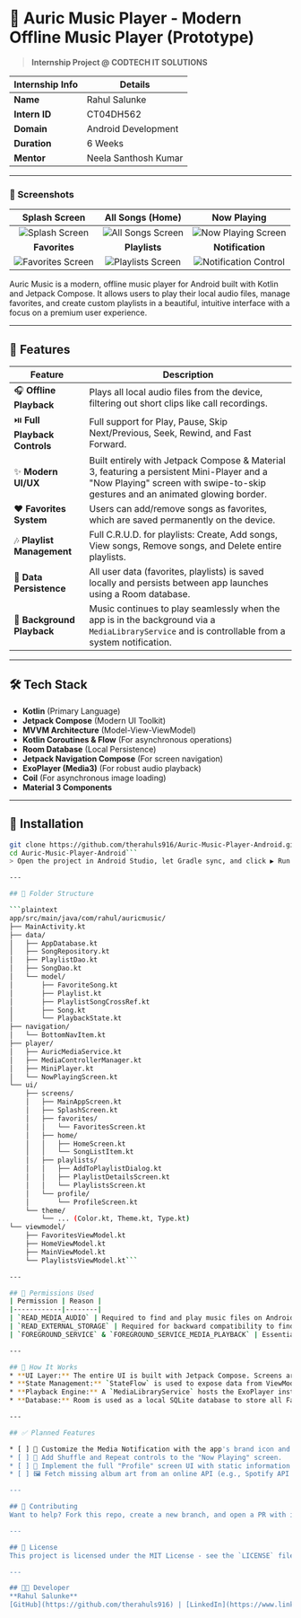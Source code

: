 # 🎵 Auric Music Player - Modern Offline Music Player (Prototype)
> **Internship Project @ CODTECH IT SOLUTIONS**

| Internship Info      | Details                            |
|----------------------|-------------------------------------|
| **Name**             | Rahul Salunke                      |
| **Intern ID**        | CT04DH562                          |
| **Domain**           | Android Development                |
| **Duration**         | 6 Weeks                            |
| **Mentor**           | Neela Santhosh Kumar               |

---
### 📸 Screenshots

| Splash Screen | All Songs (Home) | Now Playing |
| :---: | :---: | :---: |
| ![Splash Screen](https://github.com/user-attachments/assets/72e55271-3493-4b25-a767-0fe753034403) | ![All Songs Screen](https://github.com/user-attachments/assets/0011b79f-9094-40db-912c-4138c4e25ae1) | ![Now Playing Screen](https://github.com/user-attachments/assets/e8a05edd-846e-439c-a9f0-042fd46e0b8f) |
| **Favorites** | **Playlists** | **Notification** |
| ![Favorites Screen](https://github.com/user-attachments/assets/e21ef89b-6405-4e07-87f2-53fd251750ea) | ![Playlists Screen](https://github.com/user-attachments/assets/7eaab470-031a-450e-845a-f99da55f41dc) | ![Notification Control](https://github.com/user-attachments/assets/91ba3cdb-14ea-43b0-bfba-7f61e0a1e82b) |

Auric Music is a modern, offline music player for Android built with Kotlin and Jetpack Compose. It allows users to play their local audio files, manage favorites, and create custom playlists in a beautiful, intuitive interface with a focus on a premium user experience.

---

## 🚀 Features

| Feature | Description |
|--------|-------------|
| 🎧 **Offline Playback** | Plays all local audio files from the device, filtering out short clips like call recordings. |
| ⏯️ **Full Playback Controls** | Full support for Play, Pause, Skip Next/Previous, Seek, Rewind, and Fast Forward. |
| ✨ **Modern UI/UX** | Built entirely with Jetpack Compose & Material 3, featuring a persistent Mini-Player and a "Now Playing" screen with swipe-to-skip gestures and an animated glowing border. |
| ❤️ **Favorites System** | Users can add/remove songs as favorites, which are saved permanently on the device. |
| 🎶 **Playlist Management** | Full C.R.U.D. for playlists: Create, Add songs, View songs, Remove songs, and Delete entire playlists. |
| 💾 **Data Persistence** | All user data (favorites, playlists) is saved locally and persists between app launches using a Room database. |
| 🔔 **Background Playback** | Music continues to play seamlessly when the app is in the background via a `MediaLibraryService` and is controllable from a system notification. |

---

## 🛠 Tech Stack

- **Kotlin** (Primary Language)
- **Jetpack Compose** (Modern UI Toolkit)
- **MVVM Architecture** (Model-View-ViewModel)
- **Kotlin Coroutines & Flow** (For asynchronous operations)
- **Room Database** (Local Persistence)
- **Jetpack Navigation Compose** (For screen navigation)
- **ExoPlayer (Media3)** (For robust audio playback)
- **Coil** (For asynchronous image loading)
- **Material 3 Components**

---
## 🔧 Installation
```bash
git clone https://github.com/therahuls916/Auric-Music-Player-Android.git
cd Auric-Music-Player-Android```
> Open the project in Android Studio, let Gradle sync, and click ▶️ Run.

---

## 📂 Folder Structure

```plaintext
app/src/main/java/com/rahul/auricmusic/
├── MainActivity.kt
├── data/
│   ├── AppDatabase.kt
│   ├── SongRepository.kt
│   ├── PlaylistDao.kt
│   ├── SongDao.kt
│   └── model/
│       ├── FavoriteSong.kt
│       ├── Playlist.kt
│       ├── PlaylistSongCrossRef.kt
│       ├── Song.kt
│       └── PlaybackState.kt
├── navigation/
│   └── BottomNavItem.kt
├── player/
│   ├── AuricMediaService.kt
│   ├── MediaControllerManager.kt
│   ├── MiniPlayer.kt
│   └── NowPlayingScreen.kt
└── ui/
    ├── screens/
    │   ├── MainAppScreen.kt
    │   ├── SplashScreen.kt
    │   ├── favorites/
    │   │   └── FavoritesScreen.kt
    │   ├── home/
    │   │   ├── HomeScreen.kt
    │   │   └── SongListItem.kt
    │   ├── playlists/
    │   │   ├── AddToPlaylistDialog.kt
    │   │   ├── PlaylistDetailsScreen.kt
    │   │   └── PlaylistsScreen.kt
    │   └── profile/
    │       └── ProfileScreen.kt
    └── theme/
        └── ... (Color.kt, Theme.kt, Type.kt)
└── viewmodel/
    ├── FavoritesViewModel.kt
    ├── HomeViewModel.kt
    ├── MainViewModel.kt
    └── PlaylistsViewModel.kt```

---

## 🔐 Permissions Used
| Permission | Reason |
|------------|--------|
| `READ_MEDIA_AUDIO` | Required to find and play music files on Android 13 and newer. |
| `READ_EXTERNAL_STORAGE` | Required for backward compatibility to find and play music files on older Android versions (API 32 and below). |
| `FOREGROUND_SERVICE` & `FOREGROUND_SERVICE_MEDIA_PLAYBACK` | Essential for allowing the music playback service to run reliably when the app is in the background, which is a requirement for all modern media apps. |

---

## 🧠 How It Works
* **UI Layer:** The entire UI is built with Jetpack Compose. Screens are stateless Composables that receive data and events from their ViewModels, creating a reactive and predictable UI.
* **State Management:** `StateFlow` is used to expose data from ViewModels to the UI. The UI observes these flows using `collectAsState` and automatically recomposes when the playback state, song lists, or user-created data changes.
* **Playback Engine:** A `MediaLibraryService` hosts the ExoPlayer instance, acting as the single source of truth for all playback. A singleton `MediaControllerManager` provides a stable connection point for the ViewModels to communicate with the service, preventing crashes and lifecycle issues.
* **Database:** Room is used as a local SQLite database to store all Favorites and Playlist data. A many-to-many relationship between Songs and Playlists is handled via a cross-reference table, allowing a song to exist in multiple playlists.

---

## ✅ Planned Features

* [ ] 🎨 Customize the Media Notification with the app's brand icon and colors.
* [ ] 🔀 Add Shuffle and Repeat controls to the "Now Playing" screen.
* [ ] 📝 Implement the full "Profile" screen UI with static information and links.
* [ ] 🖼️ Fetch missing album art from an online API (e.g., Spotify API or TheAudioDB).

---

## 🤝 Contributing
Want to help? Fork this repo, create a new branch, and open a PR with improvements or features.

---

## 📄 License
This project is licensed under the MIT License - see the `LICENSE` file for details.

---

## 👨‍💻 Developer
**Rahul Salunke**
[GitHub](https://github.com/therahuls916) | [LinkedIn](https://www.linkedin.com/in/rahulasalunke/)